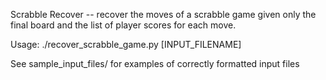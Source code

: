 Scrabble Recover -- recover the moves of a scrabble game given only the 
final board and the list of player scores for each move.

Usage:
    ./recover_scrabble_game.py [INPUT_FILENAME]

See sample_input_files/ for examples of correctly formatted input files
